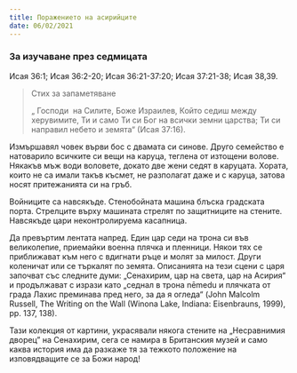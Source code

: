 ```yaml
---
title: Поражението на асирийците
date: 06/02/2021
---
```


### За изучаване през седмицата
Исая 36:1; Исая 36:2-20; Исая 36:21-37:20; Исая 37:21-38; Исая 38,39.

> <p>Стих за запаметяване</p>
> „ Господи  на Силите, Боже Израилев, Който седиш между херувимите, Ти и само Ти си Бог на всички земни царства; Ти си направил небето и земята“ (Исая 37:16).

Измършавял човек върви бос с двамата си синове. Друго семейство е натоварило всичките си вещи на каруца, теглена от изтощени волове. Някакъв мъж води воловете, докато две жени седят в каруцата. Хората, които не са имали такъв късмет, не разполагат даже и с каруца, затова носят притежанията си на гръб.

Войниците са навсякъде. Стенобойната машина блъска градската порта. Стрелците върху машината стрелят по защитниците на стените. Навсякъде цари неконтролируема касапница.

Да превъртим лентата напред. Един цар седи на трона си във великолепие, приемайки военна плячка и пленници. Някои тях се приближават към него с вдигнати ръце и молят за милост. Други коленичат или се търкалят по земята. Описанията на тези сцени с царя започват със следните думи: „Сенахирим, цар на света, цар на Асирия“ и продължават с изрази като „седнал в трона nēmedu и плячката от града Лахис преминава пред него, за да я огледа“ (John Malcolm Russell, The Writing on the Wall (Winona Lake, Indiana: Eisenbrauns, 1999), pp. 137, 138).

Тази колекция от картини, украсявали някога стените на „Несравнимия дворец” на Сенахирим, сега се намира в Британския музей и само каква история има да разкаже тя за тежкото положение на изповядващите се за Божи народ!